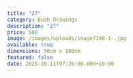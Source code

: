 ```yaml
---
title: "27"
category: Bush Drawings
description: "27"
price: 500
image: /images/uploads/image7398-1-.jpg
available: true
dimensions: 50cm x 100cm
featured: false
date: 2025-10-11T07:26:00.000+10:00
---
```

